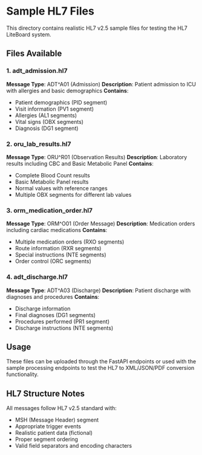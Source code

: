 # Sample HL7 Files

This directory contains realistic HL7 v2.5 sample files for testing the HL7 LiteBoard system.

## Files Available

### 1. adt_admission.hl7
**Message Type**: ADT^A01 (Admission)
**Description**: Patient admission to ICU with allergies and basic demographics
**Contains**:
- Patient demographics (PID segment)
- Visit information (PV1 segment)
- Allergies (AL1 segments)
- Vital signs (OBX segments)
- Diagnosis (DG1 segment)

### 2. oru_lab_results.hl7
**Message Type**: ORU^R01 (Observation Results)
**Description**: Laboratory results including CBC and Basic Metabolic Panel
**Contains**:
- Complete Blood Count results
- Basic Metabolic Panel results
- Normal values with reference ranges
- Multiple OBX segments for different lab values

### 3. orm_medication_order.hl7
**Message Type**: ORM^O01 (Order Message)
**Description**: Medication orders including cardiac medications
**Contains**:
- Multiple medication orders (RXO segments)
- Route information (RXR segments)
- Special instructions (NTE segments)
- Order control (ORC segments)

### 4. adt_discharge.hl7
**Message Type**: ADT^A03 (Discharge)
**Description**: Patient discharge with diagnoses and procedures
**Contains**:
- Discharge information
- Final diagnoses (DG1 segments)
- Procedures performed (PR1 segment)
- Discharge instructions (NTE segments)

## Usage

These files can be uploaded through the FastAPI endpoints or used with the sample processing endpoints to test the HL7 to XML/JSON/PDF conversion functionality.

## HL7 Structure Notes

All messages follow HL7 v2.5 standard with:
- MSH (Message Header) segment
- Appropriate trigger events
- Realistic patient data (fictional)
- Proper segment ordering
- Valid field separators and encoding characters